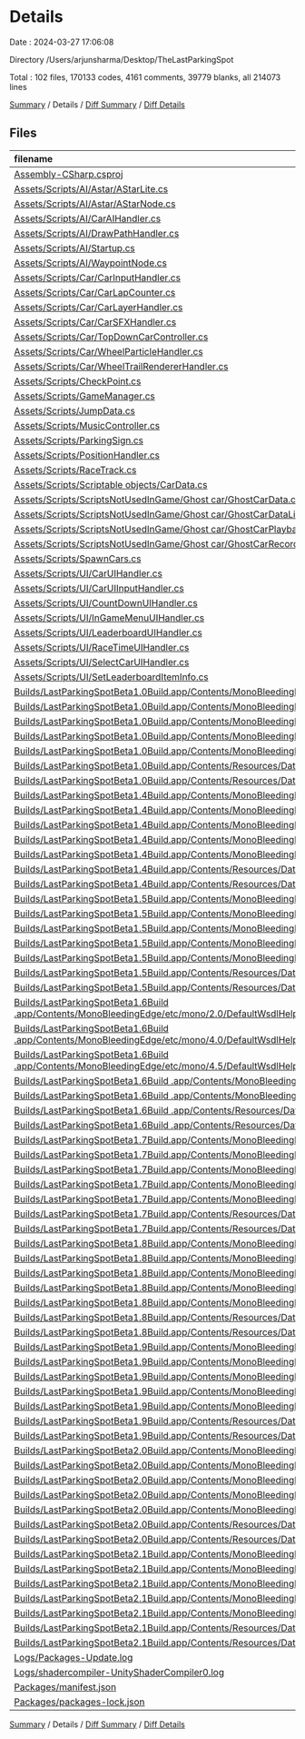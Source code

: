 # Details

Date : 2024-03-27 17:06:08

Directory /Users/arjunsharma/Desktop/TheLastParkingSpot

Total : 102 files,  170133 codes, 4161 comments, 39779 blanks, all 214073 lines

[Summary](results.md) / Details / [Diff Summary](diff.md) / [Diff Details](diff-details.md)

## Files
| filename | language | code | comment | blank | total |
| :--- | :--- | ---: | ---: | ---: | ---: |
| [Assembly-CSharp.csproj](/Assembly-CSharp.csproj) | XML | 797 | 7 | 1 | 805 |
| [Assets/Scripts/AI/Astar/AStarLite.cs](/Assets/Scripts/AI/Astar/AStarLite.cs) | C# | 239 | 42 | 100 | 381 |
| [Assets/Scripts/AI/Astar/AStarNode.cs](/Assets/Scripts/AI/Astar/AStarNode.cs) | C# | 35 | 14 | 15 | 64 |
| [Assets/Scripts/AI/CarAIHandler.cs](/Assets/Scripts/AI/CarAIHandler.cs) | C# | 221 | 67 | 87 | 375 |
| [Assets/Scripts/AI/DrawPathHandler.cs](/Assets/Scripts/AI/DrawPathHandler.cs) | C# | 30 | 6 | 8 | 44 |
| [Assets/Scripts/AI/Startup.cs](/Assets/Scripts/AI/Startup.cs) | C# | 18 | 8 | 5 | 31 |
| [Assets/Scripts/AI/WaypointNode.cs](/Assets/Scripts/AI/WaypointNode.cs) | C# | 24 | 5 | 4 | 33 |
| [Assets/Scripts/Car/CarInputHandler.cs](/Assets/Scripts/Car/CarInputHandler.cs) | C# | 51 | 9 | 14 | 74 |
| [Assets/Scripts/Car/CarLapCounter.cs](/Assets/Scripts/Car/CarLapCounter.cs) | C# | 69 | 85 | 27 | 181 |
| [Assets/Scripts/Car/CarLayerHandler.cs](/Assets/Scripts/Car/CarLayerHandler.cs) | C# | 88 | 22 | 18 | 128 |
| [Assets/Scripts/Car/CarSFXHandler.cs](/Assets/Scripts/Car/CarSFXHandler.cs) | C# | 80 | 29 | 21 | 130 |
| [Assets/Scripts/Car/TopDownCarController.cs](/Assets/Scripts/Car/TopDownCarController.cs) | C# | 168 | 42 | 65 | 275 |
| [Assets/Scripts/Car/WheelParticleHandler.cs](/Assets/Scripts/Car/WheelParticleHandler.cs) | C# | 28 | 11 | 9 | 48 |
| [Assets/Scripts/Car/WheelTrailRendererHandler.cs](/Assets/Scripts/Car/WheelTrailRendererHandler.cs) | C# | 28 | 7 | 12 | 47 |
| [Assets/Scripts/CheckPoint.cs](/Assets/Scripts/CheckPoint.cs) | C# | 8 | 4 | 2 | 14 |
| [Assets/Scripts/GameManager.cs](/Assets/Scripts/GameManager.cs) | C# | 74 | 18 | 22 | 114 |
| [Assets/Scripts/JumpData.cs](/Assets/Scripts/JumpData.cs) | C# | 9 | 2 | 2 | 13 |
| [Assets/Scripts/MusicController.cs](/Assets/Scripts/MusicController.cs) | C# | 44 | 18 | 9 | 71 |
| [Assets/Scripts/ParkingSign.cs](/Assets/Scripts/ParkingSign.cs) | C# | 11 | 9 | 5 | 25 |
| [Assets/Scripts/PositionHandler.cs](/Assets/Scripts/PositionHandler.cs) | C# | 30 | 11 | 12 | 53 |
| [Assets/Scripts/RaceTrack.cs](/Assets/Scripts/RaceTrack.cs) | C# | 23 | 6 | 4 | 33 |
| [Assets/Scripts/Scriptable objects/CarData.cs](/Assets/Scripts/Scriptable%20objects/CarData.cs) | C# | 25 | 0 | 6 | 31 |
| [Assets/Scripts/ScriptsNotUsedInGame/Ghost car/GhostCarData.cs](/Assets/Scripts/ScriptsNotUsedInGame/Ghost%20car/GhostCarData.cs) | C# | 17 | 0 | 3 | 20 |
| [Assets/Scripts/ScriptsNotUsedInGame/Ghost car/GhostCarDataListItem.cs](/Assets/Scripts/ScriptsNotUsedInGame/Ghost%20car/GhostCarDataListItem.cs) | C# | 48 | 5 | 16 | 69 |
| [Assets/Scripts/ScriptsNotUsedInGame/Ghost car/GhostCarPlayback.cs](/Assets/Scripts/ScriptsNotUsedInGame/Ghost%20car/GhostCarPlayback.cs) | C# | 7 | 68 | 2 | 77 |
| [Assets/Scripts/ScriptsNotUsedInGame/Ghost car/GhostCarRecorder.cs](/Assets/Scripts/ScriptsNotUsedInGame/Ghost%20car/GhostCarRecorder.cs) | C# | 7 | 90 | 3 | 100 |
| [Assets/Scripts/SpawnCars.cs](/Assets/Scripts/SpawnCars.cs) | C# | 38 | 15 | 9 | 62 |
| [Assets/Scripts/UI/CarUIHandler.cs](/Assets/Scripts/UI/CarUIHandler.cs) | C# | 39 | 7 | 8 | 54 |
| [Assets/Scripts/UI/CarUIInputHandler.cs](/Assets/Scripts/UI/CarUIInputHandler.cs) | C# | 53 | 2 | 11 | 66 |
| [Assets/Scripts/UI/CountDownUIHandler.cs](/Assets/Scripts/UI/CountDownUIHandler.cs) | C# | 36 | 1 | 11 | 48 |
| [Assets/Scripts/UI/InGameMenuUIHandler.cs](/Assets/Scripts/UI/InGameMenuUIHandler.cs) | C# | 38 | 12 | 11 | 61 |
| [Assets/Scripts/UI/LeaderboardUIHandler.cs](/Assets/Scripts/UI/LeaderboardUIHandler.cs) | C# | 51 | 10 | 18 | 79 |
| [Assets/Scripts/UI/RaceTimeUIHandler.cs](/Assets/Scripts/UI/RaceTimeUIHandler.cs) | C# | 32 | 2 | 9 | 43 |
| [Assets/Scripts/UI/SelectCarUIHandler.cs](/Assets/Scripts/UI/SelectCarUIHandler.cs) | C# | 78 | 31 | 32 | 141 |
| [Assets/Scripts/UI/SetLeaderboardItemInfo.cs](/Assets/Scripts/UI/SetLeaderboardItemInfo.cs) | C# | 20 | 4 | 4 | 28 |
| [Builds/LastParkingSpotBeta1.0Build.app/Contents/MonoBleedingEdge/etc/mono/2.0/DefaultWsdlHelpGenerator.aspx](/Builds/LastParkingSpotBeta1.0Build.app/Contents/MonoBleedingEdge/etc/mono/2.0/DefaultWsdlHelpGenerator.aspx) | HTML | 1,594 | 28 | 280 | 1,902 |
| [Builds/LastParkingSpotBeta1.0Build.app/Contents/MonoBleedingEdge/etc/mono/4.0/DefaultWsdlHelpGenerator.aspx](/Builds/LastParkingSpotBeta1.0Build.app/Contents/MonoBleedingEdge/etc/mono/4.0/DefaultWsdlHelpGenerator.aspx) | HTML | 1,594 | 28 | 280 | 1,902 |
| [Builds/LastParkingSpotBeta1.0Build.app/Contents/MonoBleedingEdge/etc/mono/4.5/DefaultWsdlHelpGenerator.aspx](/Builds/LastParkingSpotBeta1.0Build.app/Contents/MonoBleedingEdge/etc/mono/4.5/DefaultWsdlHelpGenerator.aspx) | HTML | 1,594 | 28 | 280 | 1,902 |
| [Builds/LastParkingSpotBeta1.0Build.app/Contents/MonoBleedingEdge/etc/mono/browscap.ini](/Builds/LastParkingSpotBeta1.0Build.app/Contents/MonoBleedingEdge/etc/mono/browscap.ini) | Ini | 13,255 | 274 | 3,451 | 16,980 |
| [Builds/LastParkingSpotBeta1.0Build.app/Contents/MonoBleedingEdge/etc/mono/mconfig/config.xml](/Builds/LastParkingSpotBeta1.0Build.app/Contents/MonoBleedingEdge/etc/mono/mconfig/config.xml) | XML | 525 | 30 | 62 | 617 |
| [Builds/LastParkingSpotBeta1.0Build.app/Contents/Resources/Data/RuntimeInitializeOnLoads.json](/Builds/LastParkingSpotBeta1.0Build.app/Contents/Resources/Data/RuntimeInitializeOnLoads.json) | JSON | 1 | 0 | 1 | 2 |
| [Builds/LastParkingSpotBeta1.0Build.app/Contents/Resources/Data/ScriptingAssemblies.json](/Builds/LastParkingSpotBeta1.0Build.app/Contents/Resources/Data/ScriptingAssemblies.json) | JSON | 1 | 0 | 0 | 1 |
| [Builds/LastParkingSpotBeta1.4Build.app/Contents/MonoBleedingEdge/etc/mono/2.0/DefaultWsdlHelpGenerator.aspx](/Builds/LastParkingSpotBeta1.4Build.app/Contents/MonoBleedingEdge/etc/mono/2.0/DefaultWsdlHelpGenerator.aspx) | HTML | 1,594 | 28 | 280 | 1,902 |
| [Builds/LastParkingSpotBeta1.4Build.app/Contents/MonoBleedingEdge/etc/mono/4.0/DefaultWsdlHelpGenerator.aspx](/Builds/LastParkingSpotBeta1.4Build.app/Contents/MonoBleedingEdge/etc/mono/4.0/DefaultWsdlHelpGenerator.aspx) | HTML | 1,594 | 28 | 280 | 1,902 |
| [Builds/LastParkingSpotBeta1.4Build.app/Contents/MonoBleedingEdge/etc/mono/4.5/DefaultWsdlHelpGenerator.aspx](/Builds/LastParkingSpotBeta1.4Build.app/Contents/MonoBleedingEdge/etc/mono/4.5/DefaultWsdlHelpGenerator.aspx) | HTML | 1,594 | 28 | 280 | 1,902 |
| [Builds/LastParkingSpotBeta1.4Build.app/Contents/MonoBleedingEdge/etc/mono/browscap.ini](/Builds/LastParkingSpotBeta1.4Build.app/Contents/MonoBleedingEdge/etc/mono/browscap.ini) | Ini | 13,255 | 274 | 3,451 | 16,980 |
| [Builds/LastParkingSpotBeta1.4Build.app/Contents/MonoBleedingEdge/etc/mono/mconfig/config.xml](/Builds/LastParkingSpotBeta1.4Build.app/Contents/MonoBleedingEdge/etc/mono/mconfig/config.xml) | XML | 525 | 30 | 62 | 617 |
| [Builds/LastParkingSpotBeta1.4Build.app/Contents/Resources/Data/RuntimeInitializeOnLoads.json](/Builds/LastParkingSpotBeta1.4Build.app/Contents/Resources/Data/RuntimeInitializeOnLoads.json) | JSON | 1 | 0 | 1 | 2 |
| [Builds/LastParkingSpotBeta1.4Build.app/Contents/Resources/Data/ScriptingAssemblies.json](/Builds/LastParkingSpotBeta1.4Build.app/Contents/Resources/Data/ScriptingAssemblies.json) | JSON | 1 | 0 | 0 | 1 |
| [Builds/LastParkingSpotBeta1.5Build.app/Contents/MonoBleedingEdge/etc/mono/2.0/DefaultWsdlHelpGenerator.aspx](/Builds/LastParkingSpotBeta1.5Build.app/Contents/MonoBleedingEdge/etc/mono/2.0/DefaultWsdlHelpGenerator.aspx) | HTML | 1,594 | 28 | 280 | 1,902 |
| [Builds/LastParkingSpotBeta1.5Build.app/Contents/MonoBleedingEdge/etc/mono/4.0/DefaultWsdlHelpGenerator.aspx](/Builds/LastParkingSpotBeta1.5Build.app/Contents/MonoBleedingEdge/etc/mono/4.0/DefaultWsdlHelpGenerator.aspx) | HTML | 1,594 | 28 | 280 | 1,902 |
| [Builds/LastParkingSpotBeta1.5Build.app/Contents/MonoBleedingEdge/etc/mono/4.5/DefaultWsdlHelpGenerator.aspx](/Builds/LastParkingSpotBeta1.5Build.app/Contents/MonoBleedingEdge/etc/mono/4.5/DefaultWsdlHelpGenerator.aspx) | HTML | 1,594 | 28 | 280 | 1,902 |
| [Builds/LastParkingSpotBeta1.5Build.app/Contents/MonoBleedingEdge/etc/mono/browscap.ini](/Builds/LastParkingSpotBeta1.5Build.app/Contents/MonoBleedingEdge/etc/mono/browscap.ini) | Ini | 13,255 | 274 | 3,451 | 16,980 |
| [Builds/LastParkingSpotBeta1.5Build.app/Contents/MonoBleedingEdge/etc/mono/mconfig/config.xml](/Builds/LastParkingSpotBeta1.5Build.app/Contents/MonoBleedingEdge/etc/mono/mconfig/config.xml) | XML | 525 | 30 | 62 | 617 |
| [Builds/LastParkingSpotBeta1.5Build.app/Contents/Resources/Data/RuntimeInitializeOnLoads.json](/Builds/LastParkingSpotBeta1.5Build.app/Contents/Resources/Data/RuntimeInitializeOnLoads.json) | JSON | 1 | 0 | 1 | 2 |
| [Builds/LastParkingSpotBeta1.5Build.app/Contents/Resources/Data/ScriptingAssemblies.json](/Builds/LastParkingSpotBeta1.5Build.app/Contents/Resources/Data/ScriptingAssemblies.json) | JSON | 1 | 0 | 0 | 1 |
| [Builds/LastParkingSpotBeta1.6Build .app/Contents/MonoBleedingEdge/etc/mono/2.0/DefaultWsdlHelpGenerator.aspx](/Builds/LastParkingSpotBeta1.6Build%20.app/Contents/MonoBleedingEdge/etc/mono/2.0/DefaultWsdlHelpGenerator.aspx) | HTML | 1,594 | 28 | 280 | 1,902 |
| [Builds/LastParkingSpotBeta1.6Build .app/Contents/MonoBleedingEdge/etc/mono/4.0/DefaultWsdlHelpGenerator.aspx](/Builds/LastParkingSpotBeta1.6Build%20.app/Contents/MonoBleedingEdge/etc/mono/4.0/DefaultWsdlHelpGenerator.aspx) | HTML | 1,594 | 28 | 280 | 1,902 |
| [Builds/LastParkingSpotBeta1.6Build .app/Contents/MonoBleedingEdge/etc/mono/4.5/DefaultWsdlHelpGenerator.aspx](/Builds/LastParkingSpotBeta1.6Build%20.app/Contents/MonoBleedingEdge/etc/mono/4.5/DefaultWsdlHelpGenerator.aspx) | HTML | 1,594 | 28 | 280 | 1,902 |
| [Builds/LastParkingSpotBeta1.6Build .app/Contents/MonoBleedingEdge/etc/mono/browscap.ini](/Builds/LastParkingSpotBeta1.6Build%20.app/Contents/MonoBleedingEdge/etc/mono/browscap.ini) | Ini | 13,255 | 274 | 3,451 | 16,980 |
| [Builds/LastParkingSpotBeta1.6Build .app/Contents/MonoBleedingEdge/etc/mono/mconfig/config.xml](/Builds/LastParkingSpotBeta1.6Build%20.app/Contents/MonoBleedingEdge/etc/mono/mconfig/config.xml) | XML | 525 | 30 | 62 | 617 |
| [Builds/LastParkingSpotBeta1.6Build .app/Contents/Resources/Data/RuntimeInitializeOnLoads.json](/Builds/LastParkingSpotBeta1.6Build%20.app/Contents/Resources/Data/RuntimeInitializeOnLoads.json) | JSON | 1 | 0 | 1 | 2 |
| [Builds/LastParkingSpotBeta1.6Build .app/Contents/Resources/Data/ScriptingAssemblies.json](/Builds/LastParkingSpotBeta1.6Build%20.app/Contents/Resources/Data/ScriptingAssemblies.json) | JSON | 1 | 0 | 0 | 1 |
| [Builds/LastParkingSpotBeta1.7Build.app/Contents/MonoBleedingEdge/etc/mono/2.0/DefaultWsdlHelpGenerator.aspx](/Builds/LastParkingSpotBeta1.7Build.app/Contents/MonoBleedingEdge/etc/mono/2.0/DefaultWsdlHelpGenerator.aspx) | HTML | 1,594 | 28 | 280 | 1,902 |
| [Builds/LastParkingSpotBeta1.7Build.app/Contents/MonoBleedingEdge/etc/mono/4.0/DefaultWsdlHelpGenerator.aspx](/Builds/LastParkingSpotBeta1.7Build.app/Contents/MonoBleedingEdge/etc/mono/4.0/DefaultWsdlHelpGenerator.aspx) | HTML | 1,594 | 28 | 280 | 1,902 |
| [Builds/LastParkingSpotBeta1.7Build.app/Contents/MonoBleedingEdge/etc/mono/4.5/DefaultWsdlHelpGenerator.aspx](/Builds/LastParkingSpotBeta1.7Build.app/Contents/MonoBleedingEdge/etc/mono/4.5/DefaultWsdlHelpGenerator.aspx) | HTML | 1,594 | 28 | 280 | 1,902 |
| [Builds/LastParkingSpotBeta1.7Build.app/Contents/MonoBleedingEdge/etc/mono/browscap.ini](/Builds/LastParkingSpotBeta1.7Build.app/Contents/MonoBleedingEdge/etc/mono/browscap.ini) | Ini | 13,255 | 274 | 3,451 | 16,980 |
| [Builds/LastParkingSpotBeta1.7Build.app/Contents/MonoBleedingEdge/etc/mono/mconfig/config.xml](/Builds/LastParkingSpotBeta1.7Build.app/Contents/MonoBleedingEdge/etc/mono/mconfig/config.xml) | XML | 525 | 30 | 62 | 617 |
| [Builds/LastParkingSpotBeta1.7Build.app/Contents/Resources/Data/RuntimeInitializeOnLoads.json](/Builds/LastParkingSpotBeta1.7Build.app/Contents/Resources/Data/RuntimeInitializeOnLoads.json) | JSON | 1 | 0 | 1 | 2 |
| [Builds/LastParkingSpotBeta1.7Build.app/Contents/Resources/Data/ScriptingAssemblies.json](/Builds/LastParkingSpotBeta1.7Build.app/Contents/Resources/Data/ScriptingAssemblies.json) | JSON | 1 | 0 | 0 | 1 |
| [Builds/LastParkingSpotBeta1.8Build.app/Contents/MonoBleedingEdge/etc/mono/2.0/DefaultWsdlHelpGenerator.aspx](/Builds/LastParkingSpotBeta1.8Build.app/Contents/MonoBleedingEdge/etc/mono/2.0/DefaultWsdlHelpGenerator.aspx) | HTML | 1,594 | 28 | 280 | 1,902 |
| [Builds/LastParkingSpotBeta1.8Build.app/Contents/MonoBleedingEdge/etc/mono/4.0/DefaultWsdlHelpGenerator.aspx](/Builds/LastParkingSpotBeta1.8Build.app/Contents/MonoBleedingEdge/etc/mono/4.0/DefaultWsdlHelpGenerator.aspx) | HTML | 1,594 | 28 | 280 | 1,902 |
| [Builds/LastParkingSpotBeta1.8Build.app/Contents/MonoBleedingEdge/etc/mono/4.5/DefaultWsdlHelpGenerator.aspx](/Builds/LastParkingSpotBeta1.8Build.app/Contents/MonoBleedingEdge/etc/mono/4.5/DefaultWsdlHelpGenerator.aspx) | HTML | 1,594 | 28 | 280 | 1,902 |
| [Builds/LastParkingSpotBeta1.8Build.app/Contents/MonoBleedingEdge/etc/mono/browscap.ini](/Builds/LastParkingSpotBeta1.8Build.app/Contents/MonoBleedingEdge/etc/mono/browscap.ini) | Ini | 13,255 | 274 | 3,451 | 16,980 |
| [Builds/LastParkingSpotBeta1.8Build.app/Contents/MonoBleedingEdge/etc/mono/mconfig/config.xml](/Builds/LastParkingSpotBeta1.8Build.app/Contents/MonoBleedingEdge/etc/mono/mconfig/config.xml) | XML | 525 | 30 | 62 | 617 |
| [Builds/LastParkingSpotBeta1.8Build.app/Contents/Resources/Data/RuntimeInitializeOnLoads.json](/Builds/LastParkingSpotBeta1.8Build.app/Contents/Resources/Data/RuntimeInitializeOnLoads.json) | JSON | 1 | 0 | 1 | 2 |
| [Builds/LastParkingSpotBeta1.8Build.app/Contents/Resources/Data/ScriptingAssemblies.json](/Builds/LastParkingSpotBeta1.8Build.app/Contents/Resources/Data/ScriptingAssemblies.json) | JSON | 1 | 0 | 0 | 1 |
| [Builds/LastParkingSpotBeta1.9Build.app/Contents/MonoBleedingEdge/etc/mono/2.0/DefaultWsdlHelpGenerator.aspx](/Builds/LastParkingSpotBeta1.9Build.app/Contents/MonoBleedingEdge/etc/mono/2.0/DefaultWsdlHelpGenerator.aspx) | HTML | 1,594 | 28 | 280 | 1,902 |
| [Builds/LastParkingSpotBeta1.9Build.app/Contents/MonoBleedingEdge/etc/mono/4.0/DefaultWsdlHelpGenerator.aspx](/Builds/LastParkingSpotBeta1.9Build.app/Contents/MonoBleedingEdge/etc/mono/4.0/DefaultWsdlHelpGenerator.aspx) | HTML | 1,594 | 28 | 280 | 1,902 |
| [Builds/LastParkingSpotBeta1.9Build.app/Contents/MonoBleedingEdge/etc/mono/4.5/DefaultWsdlHelpGenerator.aspx](/Builds/LastParkingSpotBeta1.9Build.app/Contents/MonoBleedingEdge/etc/mono/4.5/DefaultWsdlHelpGenerator.aspx) | HTML | 1,594 | 28 | 280 | 1,902 |
| [Builds/LastParkingSpotBeta1.9Build.app/Contents/MonoBleedingEdge/etc/mono/browscap.ini](/Builds/LastParkingSpotBeta1.9Build.app/Contents/MonoBleedingEdge/etc/mono/browscap.ini) | Ini | 13,255 | 274 | 3,451 | 16,980 |
| [Builds/LastParkingSpotBeta1.9Build.app/Contents/MonoBleedingEdge/etc/mono/mconfig/config.xml](/Builds/LastParkingSpotBeta1.9Build.app/Contents/MonoBleedingEdge/etc/mono/mconfig/config.xml) | XML | 525 | 30 | 62 | 617 |
| [Builds/LastParkingSpotBeta1.9Build.app/Contents/Resources/Data/RuntimeInitializeOnLoads.json](/Builds/LastParkingSpotBeta1.9Build.app/Contents/Resources/Data/RuntimeInitializeOnLoads.json) | JSON | 1 | 0 | 1 | 2 |
| [Builds/LastParkingSpotBeta1.9Build.app/Contents/Resources/Data/ScriptingAssemblies.json](/Builds/LastParkingSpotBeta1.9Build.app/Contents/Resources/Data/ScriptingAssemblies.json) | JSON | 1 | 0 | 0 | 1 |
| [Builds/LastParkingSpotBeta2.0Build.app/Contents/MonoBleedingEdge/etc/mono/2.0/DefaultWsdlHelpGenerator.aspx](/Builds/LastParkingSpotBeta2.0Build.app/Contents/MonoBleedingEdge/etc/mono/2.0/DefaultWsdlHelpGenerator.aspx) | HTML | 1,594 | 28 | 280 | 1,902 |
| [Builds/LastParkingSpotBeta2.0Build.app/Contents/MonoBleedingEdge/etc/mono/4.0/DefaultWsdlHelpGenerator.aspx](/Builds/LastParkingSpotBeta2.0Build.app/Contents/MonoBleedingEdge/etc/mono/4.0/DefaultWsdlHelpGenerator.aspx) | HTML | 1,594 | 28 | 280 | 1,902 |
| [Builds/LastParkingSpotBeta2.0Build.app/Contents/MonoBleedingEdge/etc/mono/4.5/DefaultWsdlHelpGenerator.aspx](/Builds/LastParkingSpotBeta2.0Build.app/Contents/MonoBleedingEdge/etc/mono/4.5/DefaultWsdlHelpGenerator.aspx) | HTML | 1,594 | 28 | 280 | 1,902 |
| [Builds/LastParkingSpotBeta2.0Build.app/Contents/MonoBleedingEdge/etc/mono/browscap.ini](/Builds/LastParkingSpotBeta2.0Build.app/Contents/MonoBleedingEdge/etc/mono/browscap.ini) | Ini | 13,255 | 274 | 3,451 | 16,980 |
| [Builds/LastParkingSpotBeta2.0Build.app/Contents/MonoBleedingEdge/etc/mono/mconfig/config.xml](/Builds/LastParkingSpotBeta2.0Build.app/Contents/MonoBleedingEdge/etc/mono/mconfig/config.xml) | XML | 525 | 30 | 62 | 617 |
| [Builds/LastParkingSpotBeta2.0Build.app/Contents/Resources/Data/RuntimeInitializeOnLoads.json](/Builds/LastParkingSpotBeta2.0Build.app/Contents/Resources/Data/RuntimeInitializeOnLoads.json) | JSON | 1 | 0 | 1 | 2 |
| [Builds/LastParkingSpotBeta2.0Build.app/Contents/Resources/Data/ScriptingAssemblies.json](/Builds/LastParkingSpotBeta2.0Build.app/Contents/Resources/Data/ScriptingAssemblies.json) | JSON | 1 | 0 | 0 | 1 |
| [Builds/LastParkingSpotBeta2.1Build.app/Contents/MonoBleedingEdge/etc/mono/2.0/DefaultWsdlHelpGenerator.aspx](/Builds/LastParkingSpotBeta2.1Build.app/Contents/MonoBleedingEdge/etc/mono/2.0/DefaultWsdlHelpGenerator.aspx) | HTML | 1,594 | 28 | 280 | 1,902 |
| [Builds/LastParkingSpotBeta2.1Build.app/Contents/MonoBleedingEdge/etc/mono/4.0/DefaultWsdlHelpGenerator.aspx](/Builds/LastParkingSpotBeta2.1Build.app/Contents/MonoBleedingEdge/etc/mono/4.0/DefaultWsdlHelpGenerator.aspx) | HTML | 1,594 | 28 | 280 | 1,902 |
| [Builds/LastParkingSpotBeta2.1Build.app/Contents/MonoBleedingEdge/etc/mono/4.5/DefaultWsdlHelpGenerator.aspx](/Builds/LastParkingSpotBeta2.1Build.app/Contents/MonoBleedingEdge/etc/mono/4.5/DefaultWsdlHelpGenerator.aspx) | HTML | 1,594 | 28 | 280 | 1,902 |
| [Builds/LastParkingSpotBeta2.1Build.app/Contents/MonoBleedingEdge/etc/mono/browscap.ini](/Builds/LastParkingSpotBeta2.1Build.app/Contents/MonoBleedingEdge/etc/mono/browscap.ini) | Ini | 13,255 | 274 | 3,451 | 16,980 |
| [Builds/LastParkingSpotBeta2.1Build.app/Contents/MonoBleedingEdge/etc/mono/mconfig/config.xml](/Builds/LastParkingSpotBeta2.1Build.app/Contents/MonoBleedingEdge/etc/mono/mconfig/config.xml) | XML | 525 | 30 | 62 | 617 |
| [Builds/LastParkingSpotBeta2.1Build.app/Contents/Resources/Data/RuntimeInitializeOnLoads.json](/Builds/LastParkingSpotBeta2.1Build.app/Contents/Resources/Data/RuntimeInitializeOnLoads.json) | JSON | 1 | 0 | 1 | 2 |
| [Builds/LastParkingSpotBeta2.1Build.app/Contents/Resources/Data/ScriptingAssemblies.json](/Builds/LastParkingSpotBeta2.1Build.app/Contents/Resources/Data/ScriptingAssemblies.json) | JSON | 1 | 0 | 0 | 1 |
| [Logs/Packages-Update.log](/Logs/Packages-Update.log) | Log | 15 | 0 | 4 | 19 |
| [Logs/shadercompiler-UnityShaderCompiler0.log](/Logs/shadercompiler-UnityShaderCompiler0.log) | Log | 2 | 0 | 2 | 4 |
| [Packages/manifest.json](/Packages/manifest.json) | JSON | 49 | 0 | 1 | 50 |
| [Packages/packages-lock.json](/Packages/packages-lock.json) | JSON | 427 | 0 | 1 | 428 |

[Summary](results.md) / Details / [Diff Summary](diff.md) / [Diff Details](diff-details.md)